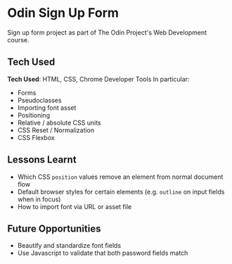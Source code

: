 # Odin Sign Up Form

Sign up form project as part of The Odin Project's Web Development course.

## Tech Used
**Tech Used**: HTML, CSS, Chrome Developer Tools
In particular:
* Forms
* Pseudoclasses
* Importing font asset
* Positioning
* Relative / absolute CSS units
* CSS Reset / Normalization
* CSS Flexbox

## Lessons Learnt
* Which CSS `position` values remove an element from normal document flow
* Default browser styles for certain elements (e.g. `outline` on input fields when in focus)
* How to import font via URL or asset file

## Future Opportunities
* Beautify and standardize font fields
* Use Javascript to validate that both password fields match

